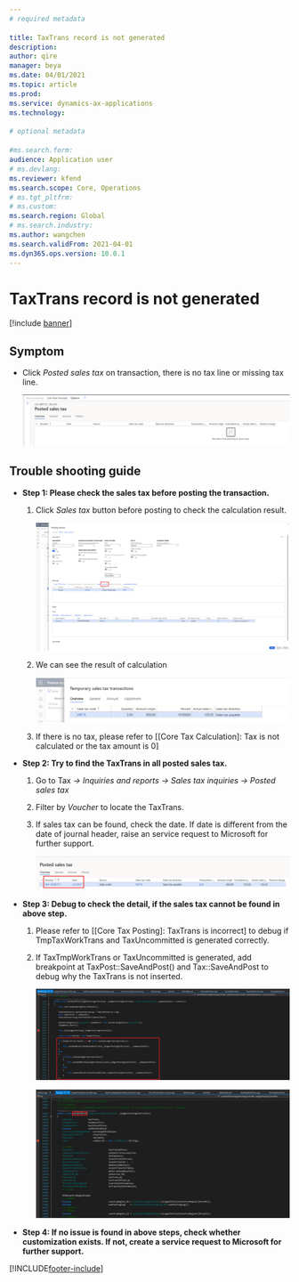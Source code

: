 ```yaml
---
# required metadata

title: TaxTrans record is not generated
description:
author: qire
manager: beya
ms.date: 04/01/2021
ms.topic: article
ms.prod: 
ms.service: dynamics-ax-applications
ms.technology: 

# optional metadata

#ms.search.form:
audience: Application user
# ms.devlang: 
ms.reviewer: kfend
ms.search.scope: Core, Operations
# ms.tgt_pltfrm: 
# ms.custom: 
ms.search.region: Global
# ms.search.industry: 
ms.author: wangchen
ms.search.validFrom: 2021-04-01
ms.dyn365.ops.version: 10.0.1
---
```


# TaxTrans record is not generated

[!include [banner](../includes/banner.md)]

## Symptom

- Click *Posted sales tax* on transaction, there is no tax line or missing tax line.

  [![Direct taxes (tab)](./media/taxtrans-is-not-generated-Picture1.png)](./media/taxtrans-is-not-generated-Picture1.png)

## Trouble shooting guide

- **Step 1: Please check the sales tax before posting the transaction.**

  1. Click *Sales tax* button before posting to check the calculation result.

     [![Direct taxes (tab)](./media/taxtrans-is-not-generated-Picture2.png)](./media/taxtrans-is-not-generated-Picture2.png)

  2. We can see the result of calculation

     [![Direct taxes (tab)](./media/taxtrans-is-not-generated-Picture3.png)](./media/taxtrans-is-not-generated-Picture3.png)

  3. If there is no tax, please refer to [[Core Tax Calculation\]: Tax is not calculated or the tax amount is 0]

- **Step 2: Try to find the TaxTrans in all posted sales tax.**

  1. Go to Tax *-> Inquiries and reports -> Sales tax inquiries -> Posted sales tax* 

  2. Filter by *Vouche*r to locate the TaxTrans.

  3. If sales tax can be found, check the date. If date is different from the date of journal header, raise an service request to Microsoft for further support.

     [![Direct taxes (tab)](./media/taxtrans-is-not-generated-Picture4.png)](./media/taxtrans-is-not-generated-Picture4.png)

- **Step 3: Debug to check the detail, if the sales tax cannot be found in above step.**

  1. Please refer to [[Core Tax Posting\]: TaxTrans is incorrect] to debug if TmpTaxWorkTrans and TaxUncommitted is generated correctly.

  2. If TaxTmpWorkTrans or TaxUncommitted is generated, add breakpoint at TaxPost::SaveAndPost() and Tax::SaveAndPost to debug why the TaxTrans is not inserted.

     [![Direct taxes (tab)](./media/taxtrans-is-not-generated-Picture5.png)](./media/taxtrans-is-not-generated-Picture5.png)

     [![Direct taxes (tab)](./media/taxtrans-is-not-generated-Picture6.png)](./media/taxtrans-is-not-generated-Picture6.png)

- **Step 4: If no issue is found in above steps, check whether customization exists. If not, create a service request to Microsoft for further support.**



[!INCLUDE[footer-include](../../includes/footer-banner.md)]
